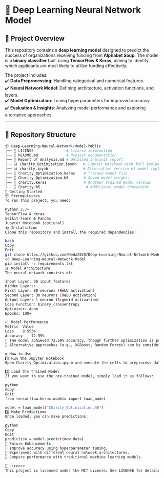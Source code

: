 # 🧠 Deep Learning Neural Network Model  

## 📌 Project Overview  
This repository contains a **deep learning model** designed to predict the success of organizations receiving funding from **Alphabet Soup**. The model is a **binary classifier** built using **TensorFlow & Keras**, aiming to identify which applicants are most likely to utilize funding effectively.  

The project includes:  
✔️ **Data Preprocessing**: Handling categorical and numerical features.  
✔️ **Neural Network Model**: Defining architecture, activation functions, and layers.  
✔️ **Model Optimization**: Tuning hyperparameters for improved accuracy.  
✔️ **Evaluation & Insights**: Analyzing model performance and exploring alternative approaches.  

---

## 📂 Repository Structure  

```bash
📦 Deep-Learning-Neural-Network-Model-Public
│── 📜 LICENSE               # License information  
│── 📜 README.md             # Project documentation  
│── 📜 Report of Analysis.md # Detailed analysis report  
│── 📊 Charity_Optimization.ipynb   # Jupyter Notebook with full implementation  
│── 📊 charity.ipynb                # Alternative version of model implementation  
│── 🔢 Charity_Optimization.keras    # Trained model file  
│── 🔢 Charity_Optimization.h5       # Saved model weights  
│── 🔢 charity.keras                 # Another trained model version  
│── 🔢 Charity.h5                     # Additional model checkpoint  
🚀 Getting Started
📦 Prerequisites
To run this project, you need:

Python 3.7+
TensorFlow & Keras
Scikit-learn & Pandas
Jupyter Notebook (optional)
📥 Installation
Clone this repository and install the required dependencies:

bash
Copy
Edit
git clone https://github.com/Neda2020/Deep-Learning-Neural-Network-Model.git
cd Deep-Learning-Neural-Network-Model
pip install -r requirements.txt
📊 Model Architecture
The neural network consists of:

Input Layer: 36 input features
Hidden Layers:
First Layer: 80 neurons (ReLU activation)
Second Layer: 30 neurons (ReLU activation)
Output Layer: 1 neuron (Sigmoid activation)
Loss Function: binary_crossentropy
Optimizer: Adam
Epochs: 100+

📈 Model Performance
Metric	Value
Loss	0.5534
Accuracy	72.59%
🔹 The model achieved 72.59% accuracy, though further optimization is possible.
🔹 Alternative approaches (e.g., XGBoost, Random Forest) can be considered for improved performance.

⚙️ How to Use
1️⃣ Run the Jupyter Notebook
Open Charity_Optimization.ipynb and execute the cells to preprocess data, train the model, and evaluate results.

2️⃣ Load the Trained Model
If you want to use the pre-trained model, simply load it as follows:

python
Copy
Edit
from tensorflow.keras.models import load_model

model = load_model("Charity_Optimization.h5")
3️⃣ Make Predictions
Once loaded, you can make predictions:

python
Copy
Edit
prediction = model.predict(new_data)
📌 Future Enhancements
🔹 Improve accuracy using hyperparameter tuning.
🔹 Experiment with different neural network architectures.
🔹 Compare performance with traditional machine learning models.

📜 License
This project is licensed under the MIT License. See LICENSE for details.

